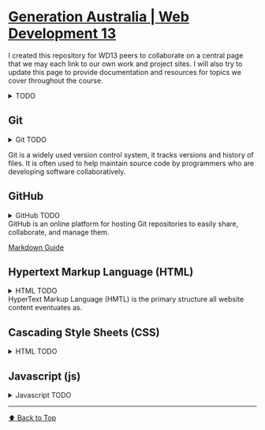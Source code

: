 # [Generation Australia | Web Development 13](https://jordytoke.github.io/WD13/)

I created this repository for WD13 peers to collaborate on a central page that we may each link to our own work and project sites. I will also try to update this page to provide documentation and resources for topics we cover throughout the course.

<details><summary>TODO</summary>

- [x] create repository
- [x] create README
- [x] create basic site
- [ ] add [Git](#git) todo
- [ ] add [GitHub](#github) todo
- [ ] add [HTML](#hypertext-markup-language-html) todo
- [ ] add [CSS](#cascading-style-sheets-css) todo
</details>

<!-- Git START -->
## Git
<details><summary>Git TODO</summary>

- [x] add a brief description of Git
- [ ] create site page
</details>

Git is a widely used version control system, it tracks versions and history of files. It is often used to help maintain source code by programmers who are developing software collaboratively.
<!-- Git END -->

<!-- GitHub START -->
## GitHub
<details><summary>GitHub TODO</summary>

- [ ] GitHub summary
- [ ] create GitHub page
- [ ] add GitHub information to README
</details>
GitHub is an online platform for hosting Git repositories to easily share, collaborate, and manage them.

[Markdown Guide](https://www.markdownguide.org/cheat-sheet/)
<!-- GitHub END -->

<!-- HTML START -->
## Hypertext Markup Language (HTML)
<details><summary>HTML TODO</summary>

- [ ] add HTML summary
- [ ] create HTML page
- [ ] add information to README
</details>
HyperText Markup Language (HMTL) is the primary structure all website content eventuates as.
<!-- HTML END -->

## Cascading Style Sheets (CSS)<!-- CSS START -->
<details><summary>HTML TODO</summary>

- [ ] add HTML summary
- [ ] create HTML page
- [ ] add information to README
</details>

## Javascript (js)
<!-- JS START -->
<details><summary>Javascript TODO</summary>

- [ ] item 1
</details>
<!-- JS END -->

<!-- FOOTER -->
---
[:arrow_up: Back to Top](#generation-australia--web-development-13)
